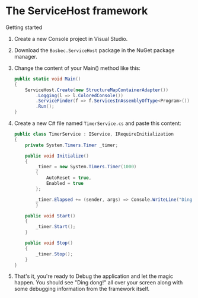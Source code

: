The ServiceHost framework
=========================

Getting started

1. Create a new Console project in Visual Studio.
2. Download the `Bosbec.ServiceHost` package in the NuGet package manager.
3. Change the content of your Main() method like this:
	```csharp
	public static void Main()
	{
		ServiceHost.Create(new StructureMapContainerAdapter())
			.Logging(l => l.ColoredConsole())
			.ServiceFinder(f => f.ServicesInAssemblyOfType<Program>())
			.Run();
	}
	```

4. Create a new C# file named `TimerService.cs` and paste this content:
	```csharp
	public class TimerService : IService, IRequireInitialization
	{
		private System.Timers.Timer _timer;
	
		public void Initialize()
		{
			_timer = new System.Timers.Timer(1000)
			{
				AutoReset = true,
				Enabled = true
			};
	
			_timer.Elapsed += (sender, args) => Console.WriteLine("Ding dong!");
        	}
	
		public void Start()
		{
			_timer.Start();
		}
	
		public void Stop()
		{
			_timer.Stop();
		}
	}
	```

5. That's it, you're ready to Debug the application and let the magic happen.
You should see "Ding dong!" all over your screen along with some debugging
information from the framework itself.
